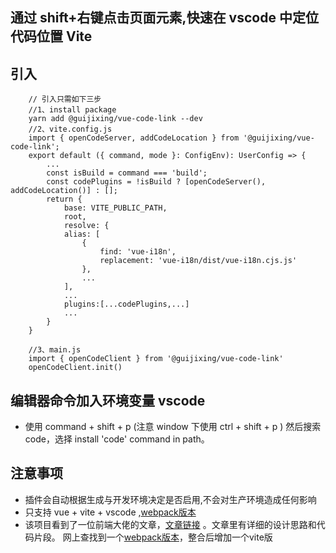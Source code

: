 ## 通过 shift+右键点击页面元素,快速在 vscode 中定位代码位置 Vite

## 引入
``` 
    // 引入只需如下三步
    //1、install package
    yarn add @guijixing/vue-code-link --dev
    //2、vite.config.js
    import { openCodeServer, addCodeLocation } from '@guijixing/vue-code-link';
    export default ({ command, mode }: ConfigEnv): UserConfig => {
        ...
        const isBuild = command === 'build';
        const codePlugins = !isBuild ? [openCodeServer(), addCodeLocation()] : [];
        return {
            base: VITE_PUBLIC_PATH,
            root,
            resolve: {
            alias: [
                {
                    find: 'vue-i18n',
                    replacement: 'vue-i18n/dist/vue-i18n.cjs.js'
                },
                ...
            ],
            ...
            plugins:[...codePlugins,...]
            ...
        }
    }

    //3、main.js
    import { openCodeClient } from '@guijixing/vue-code-link'
    openCodeClient.init()
```

## 编辑器命令加入环境变量 vscode
- 使用 command + shift + p (注意 window 下使用 ctrl + shift + p ) 然后搜索 code，选择 install 'code' command in path。

## 注意事项
- 插件会自动根据生成与开发环境决定是否启用,不会对生产环境造成任何影响
- 只支持 vue + vite + vscode ,[webpack版本](https://www.npmjs.com/package/@linzhinan/vue-code-link)
- 该项目看到了一位前端大佬的文章，[文章链接](https://mp.weixin.qq.com/s/AZQTK_lk8BxxWZCDU5P_Yg) 。文章里有详细的设计思路和代码片段。 网上查找到一个[webpack版本](https://www.npmjs.com/package/@linzhinan/vue-code-link)，整合后增加一个vite版
